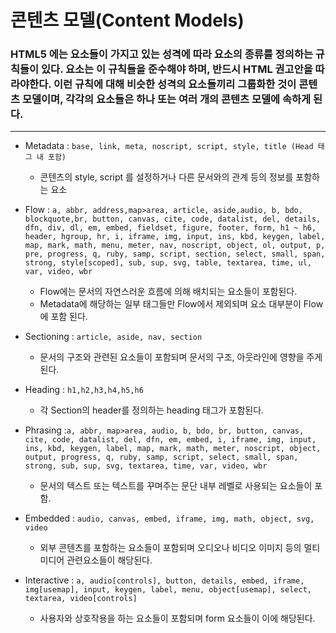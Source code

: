 # 콘텐츠 모델(Content Models)
### HTML5 에는 요소들이 가지고 있는 성격에 따라 요소의 종류를 정의하는 규칙들이 있다. 요소는 이 규칙들을 준수해야 하며, 반드시 HTML 권고안을 따라야한다. 이런 규칙에 대해 비슷한 성격의 요소들끼리 그룹화한 것이 콘텐츠 모델이며, 각각의 요소들은 하나 또는 여러 개의 콘텐츠 모델에 속하게 된다.
***
- Metadata : ```base, link, meta, noscript, script, style, title (Head 태그 내 포함)```
  - 콘텐츠의 style, script 를 설정하거나 다른 문서와의 관계 등의 정보를 포함하는 요소
- Flow : ``` a, abbr, address,map>area, article, aside,audio, b, bdo, blockquote,br, button,
canvas, cite, code, datalist, del, details, dfn, div, dl, em, embed,
fieldset, figure, footer, form, h1 ~ h6, header, hgroup, hr, i, iframe, img,
 input, ins, kbd, keygen, label, map, mark, math, menu, meter, nav, noscript, object, ol,
output, p, pre, progress, q, ruby, samp, script, section, select, small, span, strong,
style[scoped], sub, sup, svg, table, textarea, time, ul, var, video, wbr ```

    - Flow에는 문서의 자연스러운 흐름에 의해 배치되는 요소들이 포함된다.
    - Metadata에 해당하는 일부 태그들만 Flow에서 제외되며 요소 대부분이 Flow에 포함 된다.

- Sectioning : ```article, aside, nav, section```
  - 문서의 구조와 관련된 요소들이 포함되며 문서의 구조, 아웃라인에 영향을 주게 된다.
- Heading : ```h1,h2,h3,h4,h5,h6```
  - 각 Section의 header를 정의하는 heading 태그가 포함된다.
- Phrasing :```a, abbr, map>area, audio, b, bdo, br, button, canvas, cite, code, datalist, del, dfn, em, embed,
 i, iframe, img, input, ins, kbd, keygen, label, map, mark, math, meter, noscript, object, output,
 progress, q, ruby, samp, script, select, small, span, strong, sub, sup, svg, textarea, time,
var, video, wbr```
    - 문서의 텍스트 또는 텍스트를 꾸며주는 문단 내부 레벨로 사용되는 요소들이 포함.
- Embedded : ```audio, canvas, embed, iframe, img, math, object, svg, video```
  - 외부 콘텐츠를 포함하는 요소들이 포함되며 오디오나 비디오 이미지 등의 멀티미디어 관련요소들이 해당된다.
- Interactive : ``` a, audio[controls], button, details, embed, iframe, img[usemap], input, keygen, label, menu,
object[usemap], select, textarea, video[controls] ```
    - 사용자와 상호작용을 하는 요소들이 포함되며 form 요소들이 이에 해당된다.